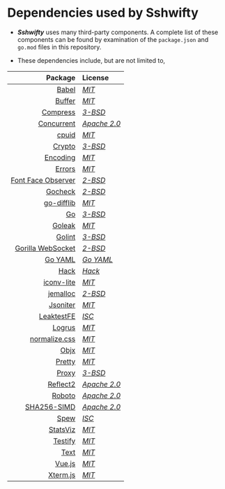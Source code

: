 # Dependencies used by Sshwifty

- **_Sshwifty_** uses many third-party components. A complete list of
  these components can be found by examination of the `package.json` and
  `go.mod` files in this repository.

- These dependencies include, but are not limited to,

| Package | License |
| ------: | :------ |
| [Babel](https://babeljs.io/) | _[MIT](https://github.com/babel/babel/blob/main/LICENSE)_ |
| [Buffer](https://github.com/feross/buffer) | _[MIT](https://github.com/feross/buffer/blob/master/LICENSE)_ |
| [Compress](https://github.com/klauspost/compress) | _[3-BSD](https://github.com/klauspost/compress/blob/master/LICENSE)_ |
| [Concurrent](https://github.com/modern-go/concurrent) | _[Apache 2.0](https://github.com/modern-go/concurrent/blob/master/LICENSE)_ |
| [cpuid](https://github.com/klauspost/cpuid) | _[MIT](https://github.com/klauspost/cpuid/blob/master/LICENSE)_ |
| [Crypto](https://golang.org/x/crypto) | _[3-BSD](https://github.com/golang/crypto/blob/master/LICENSE)_ |
| [Encoding](https://github.com/segmentio/encoding) | _[MIT](https://github.com/segmentio/encoding/blob/master/LICENSE)_ |
| [Errors](https://github.com/bnkamalesh/errors) | _[MIT](https://github.com/bnkamalesh/errors/blob/master/LICENSE)_ |
| [Font Face Observer](https://github.com/bramstein/fontfaceobserver) | _[2-BSD](https://github.com/bramstein/fontfaceobserver/blob/master/LICENSE)_ |
| [Gocheck](http://labix.org/gocheck) | _[2-BSD](https://pkg.go.dev/gopkg.in/check.v1?tab=licenses)_ |
| [go-difflib](https://github.com/pmezard/go-difflib) | _[MIT](https://github.com/pmezard/go-difflib/blob/master/LICENSE)_ |
| [Go](https://golang.org) | _[3-BSD](https://github.com/golang/go/blob/master/LICENSE)_ |
| [Goleak](https://go.uber.org/goleak) | _[MIT](https://pkg.go.dev/go.uber.org/goleak?tab=licenses)_ |
| [Golint](https://golang.org/x/lint) | _[3-BSD](https://pkg.go.dev/golang.org/x/lint?tab=licenses)_ |
| [Gorilla WebSocket](https://github.com/gorilla/websocket) | _[2-BSD](https://github.com/gorilla/websocket/blob/master/LICENSE)_ | 
| [Go YAML](https://gopkg.in/yaml.v3) | _[Go YAML](https://github.com/go-yaml/yaml/blob/v3/LICENSE)_ |
| [Hack](https://github.com/source-foundry/Hack) | _[Hack](https://github.com/source-foundry/Hack/blob/master/LICENSE.md)_ |
| [iconv-lite](https://github.com/ashtuchkin/iconv-lite) | _[MIT](https://github.com/ashtuchkin/iconv-lite/blob/master/LICENSE)_ |
| [jemalloc](https://github.com/jemalloc/jemalloc) | _[2-BSD](https://github.com/jemalloc/jemalloc/blob/dev/COPYING)_ | 
| [Jsoniter](https://github.com/json-iterator/go) | _[MIT](https://github.com/json-iterator/go/blob/master/LICENSE)_ |
| [LeaktestFE](https://github.com/johnsonjh/leaktestfe) | _[ISC](https://github.com/johnsonjh/leaktestfe/blob/master/LICENSE)_ | 
| [Logrus](https://github.com/sirupsen/logrus) | _[MIT](https://github.com/sirupsen/logrus/blob/master/LICENSE)_ |
| [normalize.css](https://github.com/necolas/normalize.css) | _[MIT](https://github.com/necolas/normalize.css/blob/master/LICENSE.md)_ |
| [Objx](https://github.com/stretchr/objx) | _[MIT](https://github.com/stretchr/objx/blob/master/LICENSE)_ | 
| [Pretty](https://github.com/kr/pretty) | _[MIT](https://github.com/kr/pretty/blob/main/License)_ |
| [Proxy](https://golang.org/x/net/proxy) | _[3-BSD](https://github.com/golang/net/blob/master/LICENSE)_ |
| [Reflect2](https://github.com/modern-go/reflect2) | _[Apache 2.0](https://github.com/modern-go/reflect2/blob/master/LICENSE)_ |
| [Roboto](https://en.wikipedia.org/wiki/Roboto) | _[Apache 2.0](https://github.com/choffmeister/roboto-fontface-bower/blob/master/LICENSE)_ |
| [SHA256-SIMD](https://github.com/minio/sha256-simd) | _[Apache 2.0](https://github.com/minio/sha256-simd/blob/master/LICENSE)_ |
| [Spew](https://github.com/davecgh/go-spew) | _[ISC](https://github.com/davecgh/go-spew/blob/master/LICENSE)_ |
| [StatsViz](https://github.com/arl/statsviz) | _[MIT](https://github.com/arl/statsviz/blob/master/LICENSE)_ | 
| [Testify](https://github.com/stretchr/testify) | _[MIT](https://github.com/stretchr/testify/blob/master/LICENSE)_ |
| [Text](https://github.com/kr/text) | _[MIT](https://github.com/kr/text)_ |
| [Vue.js](https://vuejs.org) |_[MIT](https://github.com/vuejs/vue/blob/dev/LICENSE)_ |
| [Xterm.js](https://xtermjs.org/) | _[MIT](https://github.com/xtermjs/xterm.js/blob/master/LICENSE)_ |
